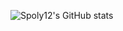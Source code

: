 ![Spoly12's GitHub stats](https://github-readme-stats.vercel.app/api?username=spoly12&show_icons=true&theme=radical)
